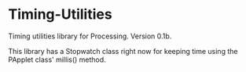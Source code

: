 # Timing-Utilities
Timing utilities library for Processing. Version 0.1b.

This library has a Stopwatch class right now for keeping time using the PApplet class' millis() method.

